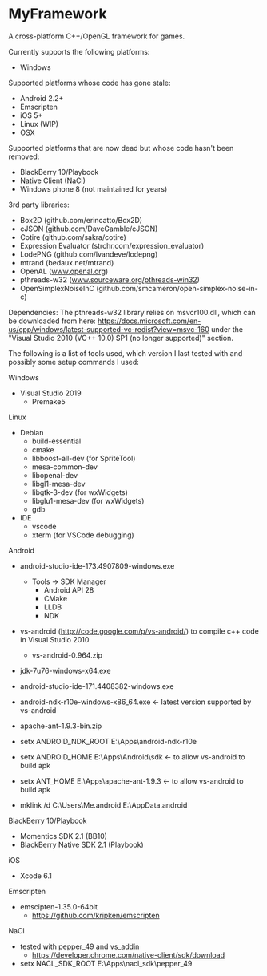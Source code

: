 MyFramework
===========
A cross-platform C++/OpenGL framework for games.

Currently supports the following platforms:
- Windows

Supported platforms whose code has gone stale:
- Android 2.2+
- Emscripten
- iOS 5+
- Linux (WIP)
- OSX

Supported platforms that are now dead but whose code hasn't been removed:
- BlackBerry 10/Playbook
- Native Client (NaCl)
- Windows phone 8 (not maintained for years)

3rd party libraries:
- Box2D (github.com/erincatto/Box2D)
- cJSON (github.com/DaveGamble/cJSON)
- Cotire (github.com/sakra/cotire)
- Expression Evaluator (strchr.com/expression_evaluator)
- LodePNG (github.com/lvandeve/lodepng)
- mtrand (bedaux.net/mtrand)
- OpenAL (www.openal.org)
- pthreads-w32 (www.sourceware.org/pthreads-win32)
- OpenSimplexNoiseInC (github.com/smcameron/open-simplex-noise-in-c)

Dependencies:
    The pthreads-w32 library relies on msvcr100.dll, which can be downloaded from here:
        https://docs.microsoft.com/en-us/cpp/windows/latest-supported-vc-redist?view=msvc-160
        under the "Visual Studio 2010 (VC++ 10.0) SP1 (no longer supported)" section.

The following is a list of tools used, which version I last tested with and possibly some setup commands I used:

Windows
- Visual Studio 2019
    - Premake5

Linux
- Debian
    - build-essential
    - cmake
    - libboost-all-dev (for SpriteTool)
    - mesa-common-dev
    - libopenal-dev
    - libgl1-mesa-dev
    - libgtk-3-dev (for wxWidgets)
    - libglu1-mesa-dev (for wxWidgets)
    - gdb
- IDE
    - vscode
    - xterm (for VSCode debugging)
    
Android
- android-studio-ide-173.4907809-windows.exe
    - Tools -> SDK Manager
        - Android API 28
        - CMake
        - LLDB
        - NDK

- vs-android (http://code.google.com/p/vs-android/) to compile c++ code in Visual Studio 2010
    - vs-android-0.964.zip
- jdk-7u76-windows-x64.exe
- android-studio-ide-171.4408382-windows.exe
- android-ndk-r10e-windows-x86_64.exe <- latest version supported by vs-android
- apache-ant-1.9.3-bin.zip
- setx ANDROID_NDK_ROOT E:\Apps\android-ndk-r10e
- setx ANDROID_HOME E:\Apps\Android\sdk <- to allow vs-android to build apk
- setx ANT_HOME E:\Apps\apache-ant-1.9.3 <- to allow vs-android to build apk
- mklink /d C:\Users\Me\.android E:\AppData\.android

BlackBerry 10/Playbook
- Momentics SDK 2.1 (BB10)
- BlackBerry Native SDK 2.1 (Playbook)
    
iOS
- Xcode 6.1
    
Emscripten
- emscipten-1.35.0-64bit
    - https://github.com/kripken/emscripten
    
NaCl
- tested with pepper_49 and vs_addin
    - https://developer.chrome.com/native-client/sdk/download
- setx NACL_SDK_ROOT E:\Apps\nacl_sdk\pepper_49
